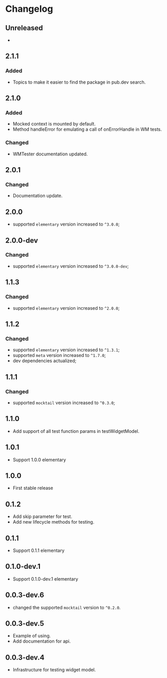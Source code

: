 # Changelog

## Unreleased
* 

## 2.1.1
### Added
* Topics to make it easier to find the package in pub.dev search.

## 2.1.0
### Added
* Mocked context is mounted by default.
* Method handleError for emulating a call of onErrorHandle in WM tests.
### Changed
* WMTester documentation updated.

## 2.0.1
### Changed
* Documentation update.

## 2.0.0
* supported `elementary` version increased to `^3.0.0`;

## 2.0.0-dev
### Changed
* supported `elementary` version increased to `^3.0.0-dev`;

## 1.1.3
### Changed
* supported `elementary` version increased to `^2.0.0`;

## 1.1.2
### Changed
* supported `elementary` version increased to `^1.3.1`;
* supported `meta` version increased to `^1.7.0`;
* dev dependencies actualized;

## 1.1.1
### Changed
* supported `mocktail` version increased to `^0.3.0`;

## 1.1.0

* Add support of all test function params in testWidgetModel.

## 1.0.1

* Support 1.0.0 elementary

## 1.0.0

* First stable release

## 0.1.2

* Add skip parameter for test.
* Add new lifecycle methods for testing.

## 0.1.1

* Support 0.1.1 elementary

## 0.1.0-dev.1

* Support 0.1.0-dev.1 elementary

## 0.0.3-dev.6

* changed the supported `mocktail` version to `^0.2.0`.

## 0.0.3-dev.5

* Example of using.
* Add documentation for api.

## 0.0.3-dev.4

* Infrastructure for testing widget model.
